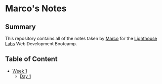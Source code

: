 # Marco's Notes

## Summary 

This repository contains all of the notes taken by [Marco](https://github.com/marcogamal/) for the [Lighthouse Labs](https://www.lighthouselabs.ca/) Web Development Bootcamp.

## Table of Content

* [Week 1](/Week_1)
  * [Day 1](/Week_1/Day_1)